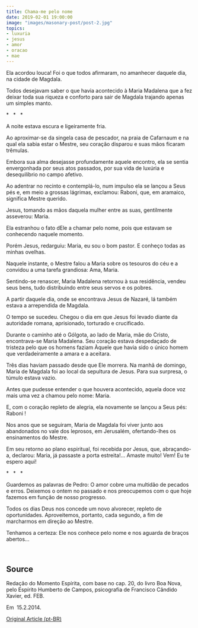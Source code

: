 ```yaml
---
title: Chama-me pelo nome
date: 2019-02-01 19:00:00
image: "images/masonary-post/post-2.jpg"
topics: 
- luxuria
- jesus
- amor
- oracao
- mae
---
```



Ela acordou louca! Foi o que todos afirmaram, no amanhecer daquele dia, na
cidade de Magdala.

Todos desejavam saber o que havia acontecido à Maria Madalena que a fez deixar
toda sua riqueza e conforto para sair de Magdala trajando apenas um simples
manto.

*   *   *

A noite estava escura e ligeiramente fria.

Ao aproximar-se da singela casa de pescador, na praia de Cafarnaum e na qual
ela sabia estar o Mestre, seu coração disparou e suas mãos ficaram trêmulas.

Embora sua alma desejasse profundamente aquele encontro, ela se sentia
envergonhada por seus atos passados, por sua vida de luxúria e desequilíbrio no
campo afetivo.

Ao adentrar no recinto e contemplá-lo, num impulso ela se lançou a Seus pés e,
em meio a grossas lágrimas, exclamou: Raboni, que, em aramaico, significa
Mestre querido.

Jesus, tomando as mãos daquela mulher entre as suas, gentilmente asseverou:
Maria.

Ela estranhou o fato dEle a chamar pelo nome, pois que estavam se conhecendo
naquele momento.

Porém Jesus, redarguiu: Maria, eu sou o bom pastor. E conheço todas as minhas
ovelhas.

Naquele instante, o Mestre falou a Maria sobre os tesouros do céu e a convidou
a uma tarefa grandiosa: Ama, Maria.

Sentindo-se renascer, Maria Madalena retornou à sua residência, vendeu seus
bens, tudo distribuindo entre seus servos e os pobres.

A partir daquele dia, onde se encontrava Jesus de Nazaré, lá também estava a
arrependida de Magdala.

O tempo se sucedeu. Chegou o dia em que Jesus foi levado diante da autoridade
romana, aprisionado, torturado e crucificado.

Durante o caminho até o Gólgota, ao lado de Maria, mãe do Cristo, encontrava-se
Maria Madalena. Seu coração estava despedaçado de tristeza pelo que os homens
faziam Àquele que havia sido o único homem que verdadeiramente a amara e a
aceitara.

Três dias haviam passado desde que Ele morrera. Na manhã de domingo, Maria de
Magdala foi ao local da sepultura de Jesus. Para sua surpresa, o túmulo estava
vazio.

Antes que pudesse entender o que houvera acontecido, aquela doce voz mais uma
vez a chamou pelo nome: Maria.

E, com o coração repleto de alegria, ela novamente se lançou a Seus pés: Raboni
!

Nos anos que se seguiram, Maria de Magdala foi viver junto aos abandonados no
vale dos leprosos, em Jerusalém, ofertando-lhes os ensinamentos do Mestre.

Em seu retorno ao plano espiritual, foi recebida por Jesus, que, abraçando-a,
declarou: Maria, já passaste a porta estreita!... Amaste muito! Vem! Eu te
espero aqui!

*   *   *

Guardemos as palavras de Pedro: O amor cobre uma multidão de pecados e erros.
Deixemos o ontem no passado e nos preocupemos com o que hoje fazemos em função
de nosso progresso.

Todos os dias Deus nos concede um novo alvorecer, repleto de oportunidades.
Aproveitemos, portanto, cada segundo, a fim de marcharmos em direção ao Mestre.

Tenhamos a certeza: Ele nos conhece pelo nome e nos aguarda de braços
abertos...

 

## Source
Redação do Momento Espírita, com base no cap. 20,
do livro Boa Nova, pelo Espírito Humberto de Campos,
psicografia de Francisco Cândido Xavier, ed. FEB.

Em  15.2.2014.

[Original Article (pt-BR)](http://momento.com.br/pt/ler_texto.php?id=4050)
